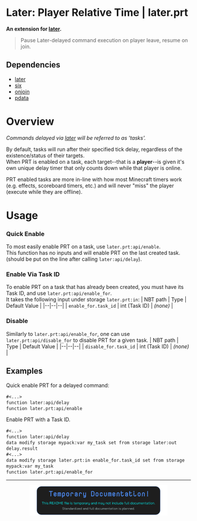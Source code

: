 
# Later: Player Relative Time | later.prt
**An extension for [later](https://github.com/sixslime/later).**
> Pause Later-delayed command execution on player leave, resume on join.

## Dependencies
- [later](https://github.com/sixslime/later)
- [six](https://github.com/sixslime/six)
- [onjoin](https://github.com/sixslime/onjoin)
- [pdata](https://github.com/sixslime/pdata)

# Overview
*Commands delayed via [later](https://github.com/sixslime/later) will be referred to as 'tasks'.*

By default, tasks will run after their specified tick delay, regardless of the existence/status of their targets. \
When PRT is enabled on a task, each target--that is a **player**--is given it's own unique delay timer that only counts down while that player is online.

PRT enabled tasks are more in-line with how most Minecraft timers work (e.g. effects, scoreboard timers, etc.) and will never "miss" the player (execute while they are offline).
# Usage

### Quick Enable
To most easily enable PRT on a task, use `later.prt:api/enable`. \
This function has no inputs and will enable PRT on the last created task. (should be put on the line after calling `later:api/delay`).

### Enable Via Task ID
To enable PRT on a task that has already been created, you must have its Task ID, and use `later.prt:api/enable_for`. \
It takes the following input under storage `later.prt:in`:
| NBT path | Type | Default Value |
|--|--|--|
| `enable_for.task_id` | int (Task ID) | *(none)* |

### Disable
Similarly to `later.prt:api/enable_for`, one can use `later.prt:api/disable_for` to disable PRT for a given task.
| NBT path | Type | Default Value |
|--|--|--|
| `disable_for.task_id` | int (Task ID) | *(none)* |

## Examples
Quick enable PRT for a delayed command:
```mcfunction
#<...>
function later:api/delay
function later.prt:api/enable
```
Enable PRT with a Task ID.
```mcfunction
#<...>
function later:api/delay
data modify storage mypack:var my_task set from storage later:out delay.result
#<...>
data modify storage later.prt:in enable_for.task_id set from storage mypack:var my_task
function later.prt:api/enable_for
```
___

<p align="center">
  <img src="https://raw.githubusercontent.com/sixslime/sixslime.github.io/refs/heads/main/info/logos/temporary_documentation.svg" width="75%" alt="Temporary Documentation Tag"/>
</p>
